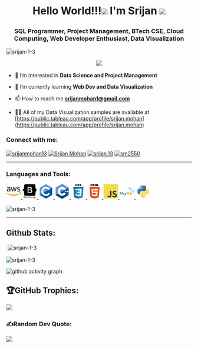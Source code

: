 # <p align="center">Hello World!!!<img src="https://c.tenor.com/EBmx3jdTXH0AAAAi/smiley-emoji.gif" width="35"> I'm Srijan <img src="https://c.tenor.com/hdKETn79a68AAAAj/pacman.gif" width="40"></p>


<h3 align="center">SQL Programmer, Project Management, BTech CSE, Cloud Computing, Web Developer Enthusiast, Data Visualization</h3>
<p align="left"> <img src="https://komarev.com/ghpvc/?username=srijan-1-3&label=Profile%20views&color=0e75b6&style=flat" alt="srijan-1-3" /> </p>

<p  align="center" ><img src="https://qrangers.com/wp-content/uploads/2021/07/Banner-Introduction-to-Coding.png"/></p>

<!-- <img align='right' src="https://media.giphy.com/media/M9gbBd9nbDrOTu1Mqx/giphy.gif" width="300"> -->

- 🔭 I’m interested in **Data Science and Project Management**

- 🌱 I’m currently learning **Web Dev and Data Visualization**

- 📫 How to reach me  **srijanmohan1@gmail.com**

- 👨‍💻 All of my Data Visualization samples are available at [https://public.tableau.com/app/profile/srijan.mohan](https://public.tableau.com/app/profile/srijan.mohan)

<h3 align="left">Connect with me:</h3>
<p align="left">
<a href="https://twitter.com/srijanmohan13" target="blank"><img align="center" src="https://raw.githubusercontent.com/rahuldkjain/github-profile-readme-generator/master/src/images/icons/Social/twitter.svg" alt="srijanmohan13" height="30" width="40" /></a>
<a href="https://linkedin.com/in/srijanmohan13" target="blank"><img align="center" src="https://raw.githubusercontent.com/rahuldkjain/github-profile-readme-generator/master/src/images/icons/Social/linked-in-alt.svg" alt="Srijan Mohan" height="30" width="40" /></a>
<a href="https://instagram.com/srijan.13" target="blank"><img align="center" src="https://raw.githubusercontent.com/rahuldkjain/github-profile-readme-generator/master/src/images/icons/Social/instagram.svg" alt="srijan.13" height="30" width="40" /></a>
<a href="https://www.hackerrank.com/sm2550" target="blank"><img align="center" src="https://raw.githubusercontent.com/rahuldkjain/github-profile-readme-generator/master/src/images/icons/Social/hackerrank.svg" alt="sm2550" height="30" width="40" /></a>
</p>
<hr>
<h3 align="left">Languages and Tools:</h3>
<p align="left"> <a href="https://aws.amazon.com" target="_blank" rel="noreferrer"> <img src="https://raw.githubusercontent.com/devicons/devicon/master/icons/amazonwebservices/amazonwebservices-original-wordmark.svg" alt="aws" width="40" height="40"/> </a> <a href="https://getbootstrap.com" target="_blank" rel="noreferrer"> <img src="https://raw.githubusercontent.com/devicons/devicon/master/icons/bootstrap/bootstrap-plain-wordmark.svg" alt="bootstrap" width="40" height="40"/> </a><a href="https://www.cprogramming.com/" target="_blank" rel="noreferrer"> <img src="https://raw.githubusercontent.com/devicons/devicon/master/icons/c/c-original.svg" alt="c" width="40" height="40"/> </a> <a href="https://www.w3schools.com/cpp/" target="_blank" rel="noreferrer"> <img src="https://raw.githubusercontent.com/devicons/devicon/master/icons/cplusplus/cplusplus-original.svg" alt="cplusplus" width="40" height="40"/> </a> <a href="https://www.w3schools.com/css/" target="_blank" rel="noreferrer"> <img src="https://raw.githubusercontent.com/devicons/devicon/master/icons/css3/css3-original-wordmark.svg" alt="css3" width="40" height="40"/> </a> <a href="https://www.w3.org/html/" target="_blank" rel="noreferrer"> <img src="https://raw.githubusercontent.com/devicons/devicon/master/icons/html5/html5-original-wordmark.svg" alt="html5" width="40" height="40"/> </a> <a href="https://developer.mozilla.org/en-US/docs/Web/JavaScript" target="_blank" rel="noreferrer"> <img src="https://raw.githubusercontent.com/devicons/devicon/master/icons/javascript/javascript-original.svg" alt="javascript" width="40" height="40"/> </a> <a href="https://www.mysql.com/" target="_blank" rel="noreferrer"> <img src="https://raw.githubusercontent.com/devicons/devicon/master/icons/mysql/mysql-original-wordmark.svg" alt="mysql" width="40" height="40"/> </a> <a href="https://www.python.org" target="_blank" rel="noreferrer"> <img src="https://raw.githubusercontent.com/devicons/devicon/master/icons/python/python-original.svg" alt="python" width="40" height="40"/> </a></p>
<p><img align="center" src="https://github-readme-stats.vercel.app/api/top-langs?username=srijan-1-3&theme=gruvbox&show_icons=true&locale=en&layout=compact" alt="srijan-1-3" /></p>
<hr> <h2> Github Stats: </h2>
<p>&nbsp;<img align="center" src="https://github-readme-stats.vercel.app/api?username=srijan-1-3&theme=gruvbox&show_icons=true&locale=en" alt="srijan-1-3" /></p>
<p><img align="center" src="https://github-readme-streak-stats.herokuapp.com/?user=srijan-1-3&theme=gruvbox" alt="srijan-1-3" /></p>

![github activity graph](https://github-readme-activity-graph.cyclic.app/graph?username=Srijan-1-3&theme=gruvbox&area=true&border_radius=8.0)

## 🏆GitHub Trophies:
![](https://github-profile-trophy.vercel.app/?username=Srijan-1-3&theme=radical&no-frame=false&no-bg=true&margin-w=4)

 ### ✍️Random Dev Quote:
![](https://quotes-github-readme.vercel.app/api?type=horizontal&theme=radical)


